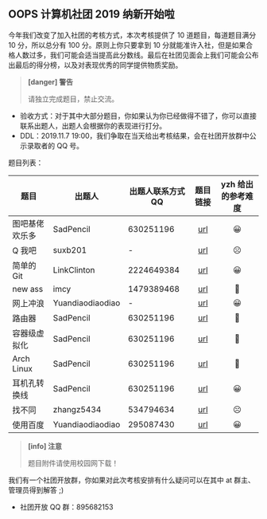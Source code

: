 ## OOPS 计算机社团 2019 纳新开始啦
今年我们改变了加入社团的考核方式，本次考核提供了 10 道题目，每道题目满分 10 分，所以总分有 100 分。原则上你只要拿到 10 分就能准许入社，但是如果合格人数过多，我们可能会适当提高此分数线。最后在社团见面会上我们可能会公布出最后的得分榜，以及对表现优秀的同学提供物质奖励。

> **[danger] 警告**
>
> 请独立完成题目，禁止交流。

- 验收方式：对于其中大部分题目，你如果认为你已经做得不错了，你可以直接联系出题人，出题人会根据你的表现进行打分。
- DDL：2019.11.7 19:00，我们争取在当天给出考核结果，会在社团开放群中公示录取者的 QQ 号。

题目列表：

| 题目           | 出题人           | 出题人联系方式 QQ | 题目链接 | yzh 给出的参考难度 |
| -------------- | ---------------- | ----------------- | :--------: | :--------: |
| 图吧基佬欢乐多 | SadPencil        | 630251196         |     [url](https://oops-sdu.cn/article/%E7%BA%B3%E6%96%B0_2019/%E9%A2%98%E7%9B%AE%E4%B8%80.html)     |     😀     |
| Q 我吧         | suxb201          | -                 |   [url](https://oops-sdu.cn/article/%E7%BA%B3%E6%96%B0_2019/%E9%A2%98%E7%9B%AE%E4%BA%8C.html)       |   ☹️   |
| 简单的 Git     | LinkClinton      | 2224649384        |   [url](https://oops-sdu.cn/article/%E7%BA%B3%E6%96%B0_2019/%E9%A2%98%E7%9B%AE%E4%B8%89.html)       |   😀     |
| new ass        | imcy             | 1479389468        |  [url](https://oops-sdu.cn/article/%E7%BA%B3%E6%96%B0_2019/%E9%A2%98%E7%9B%AE%E5%9B%9B.html)        |  🤔    |
| 网上冲浪       | Yuandiaodiaodiao | -         |    [url](https://oops-sdu.cn/article/%E7%BA%B3%E6%96%B0_2019/%E9%A2%98%E7%9B%AE%E4%BA%94.html)      |    😀    |
| 路由器         | SadPencil        | 630251196         |   [url](https://oops-sdu.cn/article/%E7%BA%B3%E6%96%B0_2019/%E9%A2%98%E7%9B%AE%E5%85%AD.html)       |   🤔   |
| 容器级虚拟化   | SadPencil        | 630251196         |    [url](https://oops-sdu.cn/article/%E7%BA%B3%E6%96%B0_2019/%E9%A2%98%E7%9B%AE%E4%B8%83.html)      |    🤔    |
| Arch Linux     | SadPencil        | 630251196         |   [url](https://oops-sdu.cn/article/%E7%BA%B3%E6%96%B0_2019/%E9%A2%98%E7%9B%AE%E5%85%AB.html)       |   🤔   |
| 耳机孔转换线   | SadPencil        | 630251196         |     [url](https://oops-sdu.cn/article/%E7%BA%B3%E6%96%B0_2019/%E9%A2%98%E7%9B%AE%E4%B9%9D.html)     |     😀     |
| 找不同         | zhangz5434       | 534794634         |    [url](https://oops-sdu.cn/article/%E7%BA%B3%E6%96%B0_2019/%E9%A2%98%E7%9B%AE%E5%8D%81.html)      |    ☹️    |
| 使用百度 | Yuandiaodiaodiao | 295087430 |   [url](https://oops-sdu.cn/article/%E7%BA%B3%E6%96%B0_2019/题目十一.html)  | 😀 |


> **[info] 注意**
>
> 题目附件请使用校园网下载！


我们有一个社团开放群，你如果对此次考核安排有什么疑问可以在其中 at 群主、管理员得到解答 ;)

- 社团开放 QQ 群：895682153